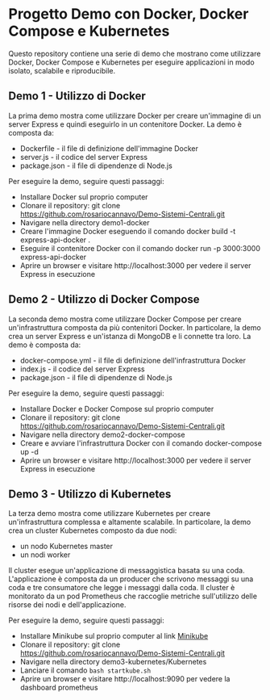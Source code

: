 # Progetto Demo con Docker, Docker Compose e Kubernetes
Questo repository contiene una serie di demo che mostrano come utilizzare Docker, Docker Compose e Kubernetes per eseguire applicazioni in modo isolato, scalabile e riproducibile.

## Demo 1 - Utilizzo di Docker
La prima demo mostra come utilizzare Docker per creare un'immagine di un server Express e quindi eseguirlo in un contenitore Docker. La demo è composta da:

* Dockerfile - il file di definizione dell'immagine Docker
* server.js - il codice del server Express
* package.json - il file di dipendenze di Node.js

Per eseguire la demo, seguire questi passaggi:

* Installare Docker sul proprio computer
* Clonare il repository: git clone https://github.com/rosariocannavo/Demo-Sistemi-Centrali.git
* Navigare nella directory demo1-docker
* Creare l'immagine Docker eseguendo il comando docker build -t express-api-docker .
* Eseguire il contenitore Docker con il comando docker run -p 3000:3000 express-api-docker
* Aprire un browser e visitare http://localhost:3000 per vedere il server Express in esecuzione

## Demo 2 - Utilizzo di Docker Compose
La seconda demo mostra come utilizzare Docker Compose per creare un'infrastruttura composta da più contenitori Docker. In particolare, la demo crea un server Express e un'istanza di MongoDB e li connette tra loro. La demo è composta da:

* docker-compose.yml - il file di definizione dell'infrastruttura Docker
* index.js - il codice del server Express
* package.json - il file di dipendenze di Node.js

Per eseguire la demo, seguire questi passaggi:

* Installare Docker e Docker Compose sul proprio computer
* Clonare il repository: git clone https://github.com/rosariocannavo/Demo-Sistemi-Centrali.git
* Navigare nella directory demo2-docker-compose
* Creare e avviare l'infrastruttura Docker con il comando docker-compose up -d
* Aprire un browser e visitare http://localhost:3000 per vedere il server Express in esecuzione

## Demo 3 - Utilizzo di Kubernetes
La terza demo mostra come utilizzare Kubernetes per creare un'infrastruttura complessa e altamente scalabile. In particolare, la demo crea un cluster Kubernetes composto da due nodi:
* un nodo Kubernetes master
* un nodi worker

Il cluster esegue un'applicazione di messaggistica basata su una coda. L'applicazione è composta da un producer che scrivono messaggi su una coda e tre consumatore che legge i messaggi dalla coda. Il cluster è monitorato da un pod Prometheus che raccoglie metriche sull'utilizzo delle risorse dei nodi e dell'applicazione.

Per eseguire la demo, seguire questi passaggi:
* Installare Minikube sul proprio computer al link [Minikube](https://minikube.sigs.k8s.io/docs/start/)
* Clonare il repository: git clone https://github.com/rosariocannavo/Demo-Sistemi-Centrali.git
* Navigare nella directory demo3-kubernetes/Kubernetes
* Lanciare il comando `bash startkube.sh`
* Aprire un browser e visitare http://localhost:9090 per vedere la dashboard prometheus
